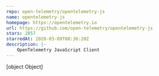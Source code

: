 ```yaml
---
repo: open-telemetry/opentelemetry-js
name: opentelemetry-js
homepage: https://opentelemetry.io
url: https://github.com/open-telemetry/opentelemetry-js
stars: 2857
starredAt: 2020-03-09T08:36:20Z
description: |-
    OpenTelemetry JavaScript Client
---
```


[object Object]
